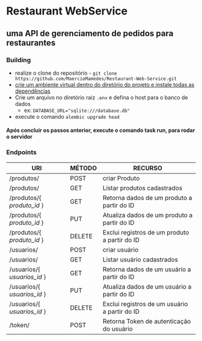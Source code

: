# Restaurant WebService
## uma API de gerenciamento de pedidos para restaurantes

### Building

* realize o clone do repositório - `git clone https://github.com/MaercioMamedes/Restaurant-Web-Service.git`
* [crie um ambiente virtual dentro do diretório do projeto e instale todas as dependências](https://www.alura.com.br/artigos/ambientes-virtuais-em-python)
* Crie um arquivo no diretório raiz `.env` e defina o host para o banco de dados
  * ex: `DATABASE_URL="sqlite:///database.db"`
* execute o comando `alembic upgrade head`

#### Após concluir os passos anterior, execute o comando task run, para rodar o servidor

### Endpoints

| URI                         | MÉTODO | RECURSO                                       |
|-----------------------------|--------|-----------------------------------------------|
| /produtos/                  | POST   | criar Produto                                 |
| /produtos/                  | GET    | Listar produtos cadastrados                   |
| /produtos/{ *produto_id* }  | GET    | Retorna dados de um produto a partir do ID    |
| /produtos/{ *produto_id* }  | PUT    | Atualiza dados de um produto a partir do ID   |
| /produtos/{ *produto_id* }  | DELETE | Exclui registros de um produto a partir do ID |
| /usuarios/                  | POST   | criar usuário                                 |
| /usuarios/                  | GET    | Listar usuário cadastrados                    |
| /usuarios/{ *usuarios_id* } | GET    | Retorna dados de um usuário a partir do ID    |
| /usuarios/{ *usuarios_id* } | PUT    | Atualiza dados de um usuário a partir do ID   |
| /usuarios/{ *usuarios_id* } | DELETE | Exclui registros de um usuário a partir do ID |
| /token/                     | POST   | Retorna Token de autenticação do usuário      |





